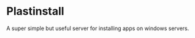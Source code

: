 Plastinstall
================

A super simple but useful server for installing apps on windows servers.

